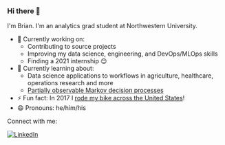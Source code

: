 ### Hi there 👋

I'm Brian. I'm an analytics grad student at Northwestern University. 

- 🔭 Currently working on:
  - Contributing to source projects
  - Improving my data science, engineering, and DevOps/MLOps skills
  - Finding a 2021 internship 😊
- 🌱 Currently learning about:
  - Data science applications to workflows in agriculture, healthcare, operations research and more
  - [Partially observable Markov decision processes](https://en.wikipedia.org/wiki/Partially_observable_Markov_decision_process)
- ⚡ Fun fact: In 2017 I [rode my bike across the United States](https://abilityexperience.org/programs/journey-of-hope/)!
- 😄 Pronouns: he/him/his

Connect with me:

<!-- Badges courtesy of https://github.com/terrytangyuan and https://shields.io/ -->

<p align="left">
	<a href="https://www.linkedin.com/in/brianrice3"><img src="https://img.shields.io/badge/LinkedIn--_.svg?style=flat-square&logo=linkedin&color=33bfff" alt="LinkedIn"></a>
  
</p>
